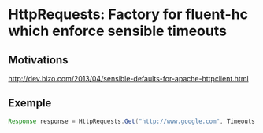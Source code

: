 # HttpRequests: Factory for fluent-hc which enforce sensible timeouts

## Motivations

http://dev.bizo.com/2013/04/sensible-defaults-for-apache-httpclient.html

## Exemple

```java
Response response = HttpRequests.Get("http://www.google.com", Timeouts.NORMAL).execute();
```
